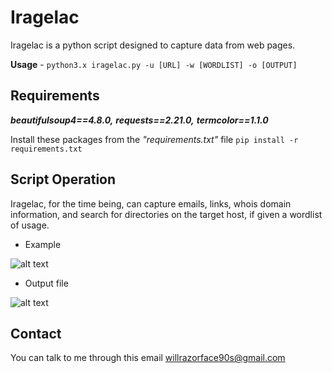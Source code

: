 # Iragelac

Iragelac is a python script designed to capture data from web pages.

**Usage** - ```python3.x iragelac.py -u [URL] -w [WORDLIST] -o [OUTPUT]```

## Requirements

***beautifulsoup4==4.8.0,***
***requests==2.21.0,***
***termcolor==1.1.0***

Install these packages from the *"requirements.txt"* file ```pip install -r requirements.txt```

## Script Operation

Iragelac, for the time being, can capture emails, links, whois domain information, and search for directories on the target host, if given a wordlist of usage.

- Example

![alt text](https://i.imgur.com/mQLOg62.gif)

- Output file

![alt text](https://i.imgur.com/EfL7z4m.gif)

## Contact

You can talk to me through this email <willrazorface90s@gmail.com>
